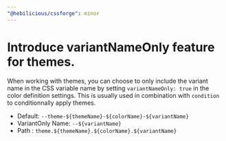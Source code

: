 ```yaml
---
"@hebilicious/cssforge": minor
---
```


# Introduce variantNameOnly feature for themes.

When working with themes, you can choose to only include the variant name in the CSS variable name by setting
`variantNameOnly: true` in the color definition settings. This is usually used in combination with `condition` to conditionnally apply themes.

- Default: `--theme-${themeName}-${colorName}-${variantName}`
- VariantOnly Name: `--${variantName}`
- Path : `theme.${themeName}.${colorName}.${variantName}`